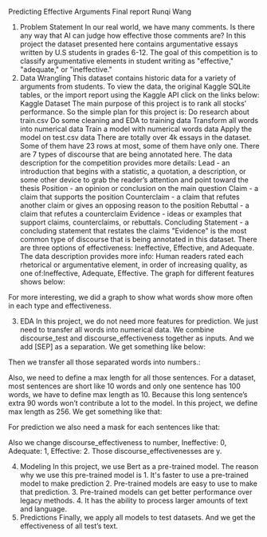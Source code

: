 Predicting Effective Arguments
Final report
Runqi Wang
1. Problem Statement
In our real world, we have many comments. Is there any way that AI can judge how effective those comments are? In this project the dataset presented here contains argumentative essays written by U.S students in grades 6-12. The goal of this competition is to classify argumentative elements in student writing as "effective," "adequate," or "ineffective."
2. Data Wrangling
This dataset contains historic data for a variety of arguments from students. To view the data, the original Kaggle SQLite tables, or the import report using the Kaggle API click on the links below:
Kaggle Dataset
The main purpose of this project is to rank all stocks’ performance. So the simple plan for this project is:
Do research about train.csv 
Do some cleaning and EDA to training data
Transform all words into numerical data
Train a model with numerical words data
Apply the model on test.csv data
There are totally over 4k essays in the dataset. Some of them have 23 rows at most, some of them have only one. 
There are 7 types of discourse that are being annotated here. The data description for the competition provides more details:
Lead - an introduction that begins with a statistic, a quotation, a description, or some other device to grab the reader’s attention and point toward the thesis
Position - an opinion or conclusion on the main question
Claim - a claim that supports the position
Counterclaim - a claim that refutes another claim or gives an opposing reason to the position
Rebuttal - a claim that refutes a counterclaim
Evidence - ideas or examples that support claims, counterclaims, or rebuttals.
Concluding Statement - a concluding statement that restates the claims
"Evidence" is the most common type of discourse that is being annotated in this dataset.
There are three options of effectiveness: Ineffective, Effective, and Adequate. The data description provides more info: Human readers rated each rhetorical or argumentative element, in order of increasing quality, as one of:Ineffective, Adequate, Effective.
The graph for different features shows below:

For more interesting, we did a graph to show what words show more often in each type and effectiveness.

 
 
 
3. EDA
In this project, we do not need more features for prediction. We just need to transfer all words into numerical data. We combine discourse_test and discourse_effectiveness together as inputs. And we add [SEP] as a separation. We get something like below:

Then we transfer all those separated words into numbers.:

Also, we need to define a max length for all those sentences. For a dataset, most sentences are short like 10 words and only one sentence has 100 words, we have to define max length as 10. Because this long sentence’s extra 90 words won’t contribute a lot to the model. In this project, we define max length as 256. We get something like that:

For prediction we also need a mask for each sentences like that:

Also we change discourse_effectiveness to number, Ineffective: 0, Adequate: 1, Effective: 2. Those discourse_effectivenesses are y.
 
4. Modeling
In this project, we use Bert as a pre-trained model. The reason why we use this pre-trained model is 1. It's faster to use a pre-trained model to make prediction 2. Pre-trained models are easy to use to make that prediction. 3. Pre-trained models can get better performance over legacy methods. 4. It has the ability to process larger amounts of text and language.
5. Predictions
Finally, we apply all models to test datasets. And we get the effectiveness of all test’s text.



